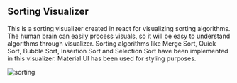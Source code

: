 ## Sorting Visualizer

This is a sorting visualizer created in react for visualizing sorting algorithms. The human brain can easily process visuals, so it will be easy to understand algorithms through visualizer. Sorting algorithms like Merge Sort, Quick Sort, Bubble Sort, Insertion Sort and Selection Sort have been implemented in this visualizer. Material UI has been used for styling purposes.

![sorting](https://user-images.githubusercontent.com/66625005/109543450-4bf2b580-7aec-11eb-9ee7-fe02b56404cb.gif)

